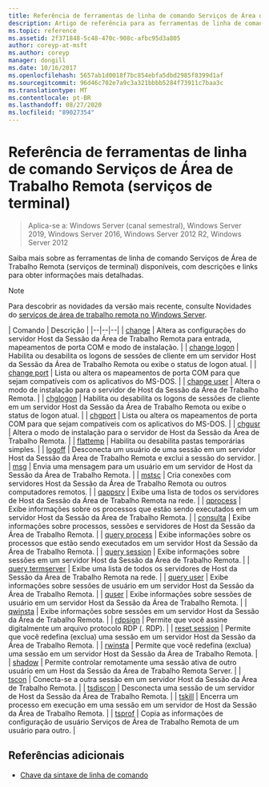 ```yaml
---
title: Referência de ferramentas de linha de comando Serviços de Área de Trabalho Remota (serviços de terminal)
description: Artigo de referência para as ferramentas de linha de comando do Serviços de Área de Trabalho Remota (RDS).
ms.topic: reference
ms.assetid: 2f371848-5c48-470c-908c-afbc95d3a805
author: coreyp-at-msft
ms.author: coreyp
manager: dongill
ms.date: 10/16/2017
ms.openlocfilehash: 5657ab1d0018f7bc854ebfa5dbd2985f8399d1af
ms.sourcegitcommit: 96d46c702e7a9c3a321bbbb5284f73911c7baa3c
ms.translationtype: MT
ms.contentlocale: pt-BR
ms.lasthandoff: 08/27/2020
ms.locfileid: "89027354"
---
```

# <a name="remote-desktop-services-terminal-services-command-line-tools-reference"></a>Referência de ferramentas de linha de comando Serviços de Área de Trabalho Remota (serviços de terminal)

> Aplica-se a: Windows Server (canal semestral), Windows Server 2019, Windows Server 2016, Windows Server 2012 R2, Windows Server 2012

Saiba mais sobre as ferramentas de linha de comando Serviços de Área de Trabalho Remota (serviços de terminal) disponíveis, com descrições e links para obter informações mais detalhadas.

> [!NOTE]
> Para descobrir as novidades da versão mais recente, consulte Novidades do [serviços de área de trabalho remota no Windows Server](/previous-versions/windows/it-pro/windows-server-2012-r2-and-2012/dn283323(v=ws.11)).

| Comando | Descrição |
|--|--|--|
| [change](change.md) | Altera as configurações do servidor Host da Sessão da Área de Trabalho Remota para entrada, mapeamentos de porta COM e modo de instalação. |
| [change logon](change-logon.md) | Habilita ou desabilita os logons de sessões de cliente em um servidor Host da Sessão da Área de Trabalho Remota ou exibe o status de logon atual. |
| [change port](change-port.md) | Lista ou altera os mapeamentos de porta COM para que sejam compatíveis com os aplicativos do MS-DOS. |
| [change user](change-user.md) | Altera o modo de instalação para o servidor de Host da Sessão da Área de Trabalho Remota. |
| [chglogon](chglogon.md) | Habilita ou desabilita os logons de sessões de cliente em um servidor Host da Sessão da Área de Trabalho Remota ou exibe o status de logon atual. |
| [chgport](chgport.md) | Lista ou altera os mapeamentos de porta COM para que sejam compatíveis com os aplicativos do MS-DOS. |
| [chgusr](chgusr.md) | Altera o modo de instalação para o servidor de Host da Sessão da Área de Trabalho Remota. |
| [flattemp](flattemp.md) | Habilita ou desabilita pastas temporárias simples. |
| [logoff](logoff.md) | Desconecta um usuário de uma sessão em um servidor Host da Sessão da Área de Trabalho Remota e exclui a sessão do servidor. |
| [msg](msg.md) | Envia uma mensagem para um usuário em um servidor de Host da Sessão da Área de Trabalho Remota. |
| [mstsc](mstsc.md) | Cria conexões com servidores Host da Sessão da Área de Trabalho Remota ou outros computadores remotos. |
| [qappsrv](qappsrv.md) | Exibe uma lista de todos os servidores de Host da Sessão da Área de Trabalho Remota na rede. |
| [qprocess](qprocess.md) | Exibe informações sobre os processos que estão sendo executados em um servidor Host da Sessão da Área de Trabalho Remota. |
| [consulta](query.md) | Exibe informações sobre processos, sessões e servidores de Host da Sessão da Área de Trabalho Remota. |
| [query process](query-process.md) | Exibe informações sobre os processos que estão sendo executados em um servidor Host da Sessão da Área de Trabalho Remota. |
| [query session](query-session.md) | Exibe informações sobre sessões em um servidor Host da Sessão da Área de Trabalho Remota. |
| [query termserver](query-termserver.md) | Exibe uma lista de todos os servidores de Host da Sessão da Área de Trabalho Remota na rede. |
| [query user](query-user.md) | Exibe informações sobre sessões de usuário em um servidor Host da Sessão da Área de Trabalho Remota. |
| [quser](quser.md) | Exibe informações sobre sessões de usuário em um servidor Host da Sessão da Área de Trabalho Remota. |
| [qwinsta](qwinsta.md) | Exibe informações sobre sessões em um servidor Host da Sessão da Área de Trabalho Remota. |
| [rdpsign](rdpsign.md) | Permite que você assine digitalmente um arquivo protocolo RDP (. RDP). |
| [reset session](reset-session.md) | Permite que você redefina (exclua) uma sessão em um servidor Host da Sessão da Área de Trabalho Remota. |
| [rwinsta](rwinsta.md) | Permite que você redefina (exclua) uma sessão em um servidor Host da Sessão da Área de Trabalho Remota. |
| [shadow](shadow.md) | Permite controlar remotamente uma sessão ativa de outro usuário em um Host da Sessão da Área de Trabalho Remota Server. |
| [tscon](tscon.md) | Conecta-se a outra sessão em um servidor Host da Sessão da Área de Trabalho Remota. |
| [tsdiscon](tsdiscon.md) | Desconecta uma sessão de um servidor de Host da Sessão da Área de Trabalho Remota. |
| [tskill](tskill.md) | Encerra um processo em execução em uma sessão em um servidor de Host da Sessão da Área de Trabalho Remota. |
| [tsprof](tsprof.md) | Copia as informações de configuração de usuário Serviços de Área de Trabalho Remota de um usuário para outro. |

## <a name="additional-references"></a>Referências adicionais

- [Chave da sintaxe de linha de comando](command-line-syntax-key.md)